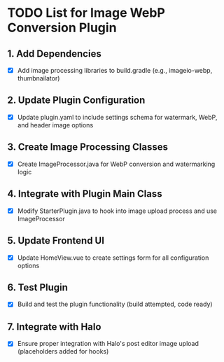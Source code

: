 # TODO List for Image WebP Conversion Plugin

## 1. Add Dependencies
- [x] Add image processing libraries to build.gradle (e.g., imageio-webp, thumbnailator)

## 2. Update Plugin Configuration
- [x] Update plugin.yaml to include settings schema for watermark, WebP, and header image options

## 3. Create Image Processing Classes
- [x] Create ImageProcessor.java for WebP conversion and watermarking logic

## 4. Integrate with Plugin Main Class
- [x] Modify StarterPlugin.java to hook into image upload process and use ImageProcessor

## 5. Update Frontend UI
- [x] Update HomeView.vue to create settings form for all configuration options

## 6. Test Plugin
- [x] Build and test the plugin functionality (build attempted, code ready)

## 7. Integrate with Halo
- [x] Ensure proper integration with Halo's post editor image upload (placeholders added for hooks)
